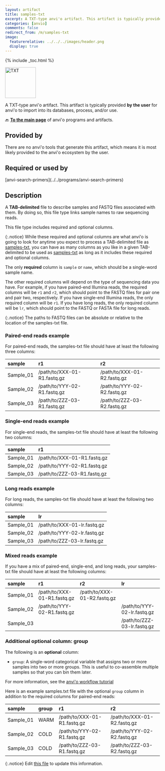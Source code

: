 ```yaml
---
layout: artifact
title: samples-txt
excerpt: A TXT-type anvi'o artifact. This artifact is typically provided by the user for anvi'o to import into its databases, process, and/or use.
categories: [anvio]
comments: false
redirect_from: /m/samples-txt
image:
  featurerelative: ../../../images/header.png
  display: true
---
```



{% include _toc.html %}


<img src="../../images/icons/TXT.png" alt="TXT" style="width:100px; border:none" />

A TXT-type anvi'o artifact. This artifact is typically provided **by the user** for anvi'o to import into its databases, process, and/or use.

🔙 **[To the main page](../../)** of anvi'o programs and artifacts.

## Provided by


There are no anvi'o tools that generate this artifact, which means it is most likely provided to the anvi'o ecosystem by the user.


## Required or used by


<p style="text-align: left" markdown="1"><span class="artifact-r">[anvi-search-primers](../../programs/anvi-search-primers)</span></p>


## Description

A **TAB-delimited** file to describe samples and FASTQ files associated with them. By doing so, this file type links sample names to raw sequencing reads.

This file type includes required and optional columns.

{:.notice}
While these required and optional columns are what anvi'o is going to look for anytime you expect to process a TAB-delimited file as <span class="artifact-n">[samples-txt](/help/main/artifacts/samples-txt)</span>, you can have as many columns as you like in a given TAB-delimited to be used as <span class="artifact-n">[samples-txt](/help/main/artifacts/samples-txt)</span> as long as it includes these required and optional columns.

The only **required** column is `sample` or `name`, which should be a single-word sample name.

The other required columns will depend on the type of sequencing data you have. For example, if you have paired-end Illumina reads, the
required columns will be `r1` and `r2`, which should point to the FASTQ files for pair one and pair two, respectively. If you have single-end Illumina reads, the only required column will be `r1`.
If you have long reads, the only required column will be `lr`, which should point to the FASTQ or FASTA file for long reads.

{:.notice}
The paths to FASTQ files can be absolute or relative to the location of the samples-txt file.

### Paired-end reads example
For paired-end reads, the samples-txt file should have at least the following three columns:

|sample|r1|r2|
|:--|:--|:--|
|Sample_01|/path/to/XXX-01-R1.fastq.gz|/path/to/XXX-01-R2.fastq.gz|
|Sample_02|/path/to/YYY-02-R1.fastq.gz|/path/to/YYY-02-R2.fastq.gz|
|Sample_03|/path/to/ZZZ-03-R1.fastq.gz|/path/to/ZZZ-03-R2.fastq.gz|

### Single-end reads example
For single-end reads, the samples-txt file should have at least the following two columns:

|sample|r1|
|:--|:--|
|Sample_01|/path/to/XXX-01-R1.fastq.gz|
|Sample_02|/path/to/YYY-02-R1.fastq.gz|
|Sample_03|/path/to/ZZZ-03-R1.fastq.gz|

### Long reads example
For long reads, the samples-txt file should have at least the following two columns:

|sample|lr|
|:--|:--|
|Sample_01|/path/to/XXX-01-lr.fastq.gz|
|Sample_02|/path/to/YYY-02-lr.fastq.gz|
|Sample_03|/path/to/ZZZ-03-lr.fastq.gz|

### Mixed reads example
If you have a mix of paired-end, single-end, and long reads, your samples-txt file should have at least the following columns:

|sample|r1|r2|lr|
|:--|:--|:--|:--|
|Sample_01|/path/to/XXX-01-R1.fastq.gz|/path/to/XXX-01-R2.fastq.gz||
|Sample_02|/path/to/YYY-02-R1.fastq.gz||/path/to/YYY-02-lr.fastq.gz|
|Sample_03|||/path/to/ZZZ-03-lr.fastq.gz|

### Additional optional column: group

The following is an **optional** column:

* `group`: A single-word categorical variable that assigns two or more samples into two or more groups. This is useful to co-assemble multiple samples so that you can bin them later.

For more information, see the [anvi'o workflow tutorial](https://merenlab.org/2018/07/09/anvio-snakemake-workflows/#samplestxt)

Here is an example samples.txt file with the optional `group` column in addition to the required columns for paired-end reads:

|sample|group|r1|r2|
|:--|:--|:--|:--|
|Sample_01|WARM|/path/to/XXX-01-R1.fastq.gz|/path/to/XXX-01-R2.fastq.gz|
|Sample_02|COLD|/path/to/YYY-02-R1.fastq.gz|/path/to/YYY-02-R2.fastq.gz|
|Sample_03|COLD|/path/to/ZZZ-03-R1.fastq.gz|/path/to/ZZZ-03-R2.fastq.gz|


{:.notice}
Edit [this file](https://github.com/merenlab/anvio/tree/master/anvio/docs/artifacts/samples-txt.md) to update this information.

